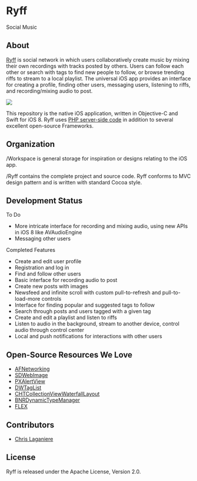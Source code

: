 Ryff
====

Social Music

## About

[Ryff](https://github.com/RyffProject) is social network in which users collaboratively create music by mixing their own recordings with tracks posted by others. Users can follow each other or search with tags to find new people to follow, or browse trending riffs to stream to a local playlist. The universal iOS app provides an interface for creating a profile, finding other users, messaging users, listening to riffs, and recording/mixing audio to post.

<img src="http://i.imgur.com/ugFml74.png"></img>

This repository is the native iOS application, written in Objective-C and Swift for iOS 8. Ryff uses [PHP server-side code](https://github.com/RyffProject/ryff-api) in addition to several excellent open-source Frameworks.

## Organization

/Workspace is general storage for inspiration or designs relating to the iOS app.

/Ryff contains the complete project and source code. Ryff conforms to MVC design pattern and is written with standard Cocoa style. 

## Development Status

To Do
* More intricate interface for recording and mixing audio, using new APIs in iOS 8 like AVAudioEngine
* Messaging other users

Completed Features
* Create and edit user profile
* Registration and log in
* Find and follow other users
* Basic interface for recording audio to post
* Create new posts with images
* Newsfeed and infinite scroll with custom pull-to-refresh and pull-to-load-more controls
* Interface for finding popular and suggested tags to follow
* Search through posts and users tagged with a given tag
* Create and edit a playlist and listen to riffs
* Listen to audio in the background, stream to another device, control audio through control center
* Local and push notifications for interactions with other users

## Open-Source Resources We Love

* [AFNetworking](https://github.com/AFNetworking/AFNetworking)
* [SDWebImage](https://github.com/rs/SDWebImage)
* [PXAlertView](https://github.com/alexanderjarvis/PXAlertView)
* [DWTagList](https://github.com/domness/DWTagList)
* [CHTCollectionViewWaterfallLayout](https://github.com/chiahsien/CHTCollectionViewWaterfallLayout)
* [BNRDynamicTypeManager](https://github.com/bignerdranch/BNRDynamicTypeManager/blob/master/BNRDynamicTypeManager/Core/BNRDynamicTypeManager.m)
* [FLEX](https://github.com/Flipboard/FLEX)

## Contributors

* [Chris Laganiere](https://github.com/ChrisLaganiere)

## License

Ryff is released under the Apache License, Version 2.0.
